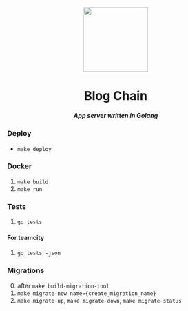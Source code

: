 <div align="center">
  <img width="150" height="150" src="https://github.com/zikwall/blogchain/blob/master/screenshots/bc_go_300.png">
  <h1>Blog Chain</h1>
  <h5>App server written in Golang</h5>
</div>

### Deploy

- `make deploy`

### Docker

1. `make build`
2. `make run`

### Tests

1. `go tests`

#### For teamcity

1. `go tests -json`

### Migrations

0. after `make build-migration-tool`
1. `make migrate-new name={create_migration_name}`
2. `make migrate-up`, `make migrate-down`, `make migrate-status`
